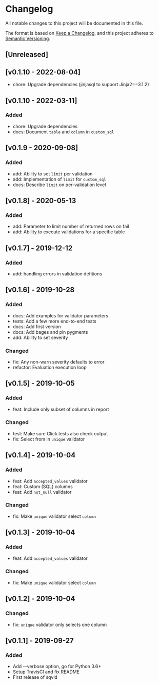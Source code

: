 # Changelog
All notable changes to this project will be documented in this file.

The format is based on [Keep a Changelog](https://keepachangelog.com/en/1.0.0/),
and this project adheres to [Semantic Versioning](https://semver.org/spec/v2.0.0.html).

## [Unreleased]

## [v0.1.10 - 2022-08-04]
- chore: Upgrade dependencies (jinjasql to support Jinja2==3.1.2)

## [v0.1.10 - 2022-03-11]
### Added
- chore: Upgrade dependencies
- docs: Document `table` and `column` in `custom_sql`

## [v0.1.9 - 2020-09-08]
### Added
- add: Ability to set `limit` per validation
- add: Implementation of `limit` for `custom_sql`
- docs: Describe `limit` on per-validation level

## [v0.1.8] - 2020-05-13
### Added
- add: Parameter to limit number of returned rows on fail
- add: Ability to execute validations for a specific table

## [v0.1.7] - 2019-12-12
### Added
- add: handling errors in validation defitions

## [v0.1.6] - 2019-10-28
### Added
- docs: Add examples for validator parameters
- tests: Add a few more end-to-end tests
- docs: Add first version
- docs: Add bages and pin pygments
- add: Ability to set severity
### Changed
- fix: Any non-warn severity defaults to error
- refactor: Evaluation execution loop

## [v0.1.5] - 2019-10-05
### Added
- feat: Include only subset of columns in report
### Changed
- test: Make sure Click tests also check output
- fix: Select from in `unique` validator


## [v0.1.4] - 2019-10-04
### Added
- feat: Add `accepted_values` validator
- feat: Custom (SQL) columns
- feat: Add `not_null` validator
### Changed
-  fix: Make `unique` validator select `column`


## [v0.1.3] - 2019-10-04
### Added
- feat: Add `accepted_values` validator
### Changed
-  fix: Make `unique` validator select `column`


## [v0.1.2] - 2019-10-04
### Changed
- fix: `unique` validator only selects one column


## [v0.1.1] - 2019-09-27
### Added
- Add --verbose option, go for Python 3.6+
- Setup TravisCI and fix README
- First release of sqvid


